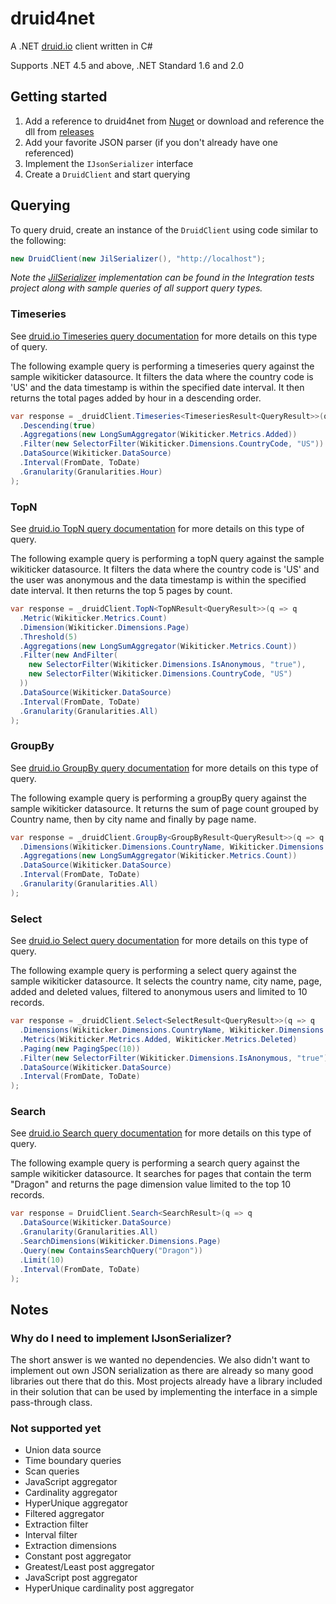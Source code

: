 # druid4net
A .NET [druid.io](http://druid.io) client written in C#

Supports .NET 4.5 and above, .NET Standard 1.6 and 2.0

## Getting started
1. Add a reference to druid4net from [Nuget](https://www.nuget.org/packages/Druid4Net) or download and reference the dll from [releases](https://github.com/MindscapeHQ/druid4net/releases)
2. Add your favorite JSON parser (if you don't already have one referenced)
3. Implement the `IJsonSerializer` interface
4. Create a `DruidClient` and start querying

## Querying
To query druid, create an instance of the `DruidClient` using code similar to the following:

```csharp
new DruidClient(new JilSerializer(), "http://localhost");
```

_Note the [JilSerializer](https://github.com/MindscapeHQ/druid4net/blob/master/Raygun.Druid4Net.IntegrationTests/JilSerializer.cs) implementation can be found in the Integration tests project along with sample queries of all support query types._ 

### Timeseries
See [druid.io Timeseries query documentation](http://druid.io/docs/latest/querying/timeseriesquery.html) for more details on this type of query.

The following example query is performing a timeseries query against the sample wikiticker datasource.
It filters the data where the country code is 'US' and the data timestamp is within the specified date interval.
It then returns the total pages added by hour in a descending order.

```csharp
var response = _druidClient.Timeseries<TimeseriesResult<QueryResult>>(q => q
  .Descending(true)
  .Aggregations(new LongSumAggregator(Wikiticker.Metrics.Added))
  .Filter(new SelectorFilter(Wikiticker.Dimensions.CountryCode, "US"))
  .DataSource(Wikiticker.DataSource)
  .Interval(FromDate, ToDate)
  .Granularity(Granularities.Hour)
);
```

### TopN
See [druid.io TopN query documentation](http://druid.io/docs/latest/querying/topnquery.html) for more details on this type of query.

The following example query is performing a topN query against the sample wikiticker datasource.
It filters the data where the country code is 'US' and the user was anonymous and the data timestamp is within the specified date interval.
It then returns the top 5 pages by count.

```csharp
var response = _druidClient.TopN<TopNResult<QueryResult>>(q => q
  .Metric(Wikiticker.Metrics.Count)
  .Dimension(Wikiticker.Dimensions.Page)
  .Threshold(5)
  .Aggregations(new LongSumAggregator(Wikiticker.Metrics.Count))
  .Filter(new AndFilter(
    new SelectorFilter(Wikiticker.Dimensions.IsAnonymous, "true"),
    new SelectorFilter(Wikiticker.Dimensions.CountryCode, "US")
  ))
  .DataSource(Wikiticker.DataSource)
  .Interval(FromDate, ToDate)
  .Granularity(Granularities.All)
);
```

### GroupBy
See [druid.io GroupBy query documentation](http://druid.io/docs/latest/querying/groupbyquery.html) for more details on this type of query.

The following example query is performing a groupBy query against the sample wikiticker datasource.
It returns the sum of page count grouped by Country name, then by city name and finally by page name.

```csharp
var response = _druidClient.GroupBy<GroupByResult<QueryResult>>(q => q
  .Dimensions(Wikiticker.Dimensions.CountryName, Wikiticker.Dimensions.CityName, Wikiticker.Dimensions.Page)
  .Aggregations(new LongSumAggregator(Wikiticker.Metrics.Count))
  .DataSource(Wikiticker.DataSource)
  .Interval(FromDate, ToDate)
  .Granularity(Granularities.All)
);
```

### Select
See [druid.io Select query documentation](http://druid.io/docs/latest/querying/select-query.html) for more details on this type of query.

The following example query is performing a select query against the sample wikiticker datasource.
It selects the country name, city name, page, added and deleted values, filtered to anonymous users and limited to 10 records.

```csharp
var response = _druidClient.Select<SelectResult<QueryResult>>(q => q
  .Dimensions(Wikiticker.Dimensions.CountryName, Wikiticker.Dimensions.CityName, Wikiticker.Dimensions.Page)
  .Metrics(Wikiticker.Metrics.Added, Wikiticker.Metrics.Deleted)
  .Paging(new PagingSpec(10))
  .Filter(new SelectorFilter(Wikiticker.Dimensions.IsAnonymous, "true"))
  .DataSource(Wikiticker.DataSource)
  .Interval(FromDate, ToDate)
);
```

### Search
See [druid.io Search query documentation](http://druid.io/docs/latest/querying/searchquery.html) for more details on this type of query.

The following example query is performing a search query against the sample wikiticker datasource.
It searches for pages that contain the term "Dragon" and returns the page dimension value limited to the top 10 records.

```csharp
var response = DruidClient.Search<SearchResult>(q => q
  .DataSource(Wikiticker.DataSource)
  .Granularity(Granularities.All)
  .SearchDimensions(Wikiticker.Dimensions.Page)
  .Query(new ContainsSearchQuery("Dragon"))
  .Limit(10)
  .Interval(FromDate, ToDate)
);
```

## Notes

### Why do I need to implement IJsonSerializer?
The short answer is we wanted no dependencies. We also didn't want to implement
out own JSON serialization as there are already so many good libraries
out there that do this. Most projects already have a library included in their
solution that can be used by implementing the interface in a simple pass-through class.

### Not supported yet
* Union data source
* Time boundary queries
* Scan queries
* JavaScript aggregator
* Cardinality aggregator
* HyperUnique aggregator
* Filtered aggregator
* Extraction filter
* Interval filter
* Extraction dimensions
* Constant post aggregator
* Greatest/Least post aggregator
* JavaScript post aggregator
* HyperUnique cardinality post aggregator